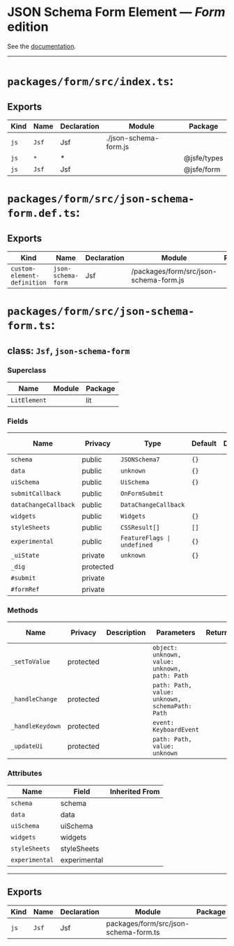 # JSON Schema Form Element — ***Form*** edition

See the [documentation](../../README.md). 

---

# `packages/form/src/index.ts`:

## Exports

| Kind | Name  | Declaration | Module                | Package     |
| ---- | ----- | ----------- | --------------------- | ----------- |
| `js` | `Jsf` | Jsf         | ./json-schema-form.js |             |
| `js` | `*`   | \*          |                       | @jsfe/types |
| `js` | `Jsf` | Jsf         |                       | @jsfe/form  |

# `packages/form/src/json-schema-form.def.ts`:

## Exports

| Kind                        | Name               | Declaration | Module                                 | Package |
| --------------------------- | ------------------ | ----------- | -------------------------------------- | ------- |
| `custom-element-definition` | `json-schema-form` | Jsf         | /packages/form/src/json-schema-form.js |         |

# `packages/form/src/json-schema-form.ts`:

## class: `Jsf`, `json-schema-form`

### Superclass

| Name         | Module | Package |
| ------------ | ------ | ------- |
| `LitElement` |        | lit     |

### Fields

| Name                 | Privacy   | Type                        | Default | Description | Inherited From |
| -------------------- | --------- | --------------------------- | ------- | ----------- | -------------- |
| `schema`             | public    | `JSONSchema7`               | `{}`    |             |                |
| `data`               | public    | `unknown`                   | `{}`    |             |                |
| `uiSchema`           | public    | `UiSchema`                  | `{}`    |             |                |
| `submitCallback`     | public    | `OnFormSubmit`              |         |             |                |
| `dataChangeCallback` | public    | `DataChangeCallback`        |         |             |                |
| `widgets`            | public    | `Widgets`                   | `{}`    |             |                |
| `styleSheets`        | public    | `CSSResult[]`               | `[]`    |             |                |
| `experimental`       | public    | `FeatureFlags \| undefined` | `{}`    |             |                |
| `_uiState`           | private   | `unknown`                   | `{}`    |             |                |
| `_dig`               | protected |                             |         |             |                |
| `#submit`            | private   |                             |         |             |                |
| `#formRef`           | private   |                             |         |             |                |

### Methods

| Name             | Privacy   | Description | Parameters                                     | Return | Inherited From |
| ---------------- | --------- | ----------- | ---------------------------------------------- | ------ | -------------- |
| `_setToValue`    | protected |             | `object: unknown, value: unknown, path: Path`  |        |                |
| `_handleChange`  | protected |             | `path: Path, value: unknown, schemaPath: Path` |        |                |
| `_handleKeydown` | protected |             | `event: KeyboardEvent`                         |        |                |
| `_updateUi`      | protected |             | `path: Path, value: unknown`                   |        |                |

### Attributes

| Name           | Field        | Inherited From |
| -------------- | ------------ | -------------- |
| `schema`       | schema       |                |
| `data`         | data         |                |
| `uiSchema`     | uiSchema     |                |
| `widgets`      | widgets      |                |
| `styleSheets`  | styleSheets  |                |
| `experimental` | experimental |                |

<hr/>

## Exports

| Kind | Name  | Declaration | Module                                | Package |
| ---- | ----- | ----------- | ------------------------------------- | ------- |
| `js` | `Jsf` | Jsf         | packages/form/src/json-schema-form.ts |         |

